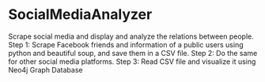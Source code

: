 # SocialMediaAnalyzer
Scrape social media and display and analyze the relations between people. 
Step 1: Scrape Facebook friends and information of a public users using python and beautiful soup, and save them in a CSV file.
Step 2: Do the same for other social media platforms.
Step 3: Read CSV file and visualize it using Neo4j Graph Database
